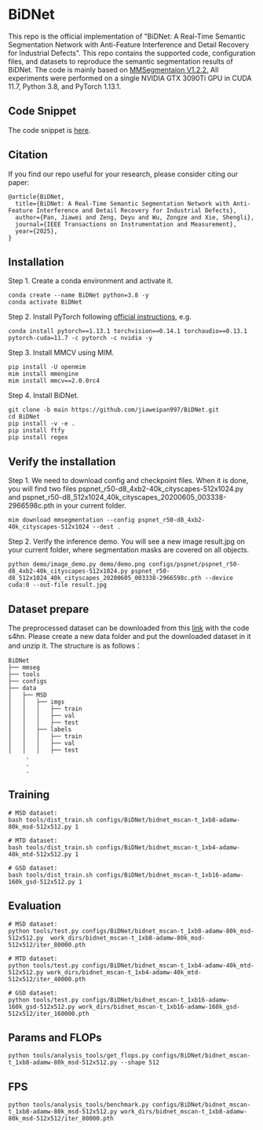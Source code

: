 # BiDNet
This repo is the official implementation of "BiDNet: A Real-Time Semantic Segmentation Network with Anti-Feature Interference and Detail Recovery for Industrial Defects". This repo contains the supported code, configuration files, and datasets to reproduce the semantic segmentation results of BiDNet. The code is mainly based on [MMSegmentaion V1.2.2.](https://github.com/open-mmlab/mmsegmentation/tree/main) All experiments were performed on a single NVIDIA GTX 3090Ti GPU in CUDA 11.7, Python 3.8, and PyTorch 1.13.1.

## Code Snippet
The code snippet is [here](mmseg/models/decode_heads/bidnet_head.py).

## Citation
If you find our repo useful for your research, please consider citing our paper:
```
@article{BiDNet,
  title={BiDNet: A Real-Time Semantic Segmentation Network with Anti-Feature Interference and Detail Recovery for Industrial Defects}, 
  author={Pan, Jiawei and Zeng, Deyu and Wu, Zongze and Xie, Shengli},
  journal={IEEE Transactions on Instrumentation and Measurement},
  year={2025},
}
```

## Installation
Step 1. Create a conda environment and activate it.
```
conda create --name BiDNet python=3.8 -y
conda activate BiDNet
```
Step 2. Install PyTorch following [official instructions](https://pytorch.org/get-started/previous-versions/), e.g.
```
conda install pytorch==1.13.1 torchvision==0.14.1 torchaudio==0.13.1 pytorch-cuda=11.7 -c pytorch -c nvidia -y
```
Step 3. Install MMCV using MIM.
```
pip install -U openmim
mim install mmengine
mim install mmcv==2.0.0rc4
```
Step 4. Install BiDNet.
```
git clone -b main https://github.com/jiaweipan997/BiDNet.git
cd BiDNet
pip install -v -e .
pip install ftfy
pip install regex
```

## Verify the installation
Step 1. We need to download config and checkpoint files. When it is done, you will find two files pspnet_r50-d8_4xb2-40k_cityscapes-512x1024.py and pspnet_r50-d8_512x1024_40k_cityscapes_20200605_003338-2966598c.pth in your current folder.
```
mim download mmsegmentation --config pspnet_r50-d8_4xb2-40k_cityscapes-512x1024 --dest .
```
Step 2. Verify the inference demo. You will see a new image result.jpg on your current folder, where segmentation masks are covered on all objects.
```
python demo/image_demo.py demo/demo.png configs/pspnet/pspnet_r50-d8_4xb2-40k_cityscapes-512x1024.py pspnet_r50-d8_512x1024_40k_cityscapes_20200605_003338-2966598c.pth --device cuda:0 --out-file result.jpg
```

## Dataset prepare
The preprocessed dataset can be downloaded from this [link](https://pan.baidu.com/s/1yqEHECbgDbgxbJRc-bAZag?pwd=s4hn) with the code s4hn.
Please create a new data folder and put the downloaded dataset in it and unzip it. The structure is as follows：
```
BiDNet
├── mmseg
├── tools
├── configs
├── data
│   ├── MSD
│   │   ├── imgs
│   │   │   ├── train
│   │   │   ├── val
│   │   │   ├── test
│   │   ├── labels
│   │   │   ├── train
│   │   │   ├── val
│   │   │   ├── test
     .
     .
     .
```

## Training
```
# MSD dataset:
bash tools/dist_train.sh configs/BiDNet/bidnet_mscan-t_1xb8-adamw-80k_msd-512x512.py 1

# MTD dataset:
bash tools/dist_train.sh configs/BiDNet/bidnet_mscan-t_1xb4-adamw-40k_mtd-512x512.py 1

# GSD dataset:
bash tools/dist_train.sh configs/BiDNet/bidnet_mscan-t_1xb16-adamw-160k_gsd-512x512.py 1
```

## Evaluation
```
# MSD dataset:
python tools/test.py configs/BiDNet/bidnet_mscan-t_1xb8-adamw-80k_msd-512x512.py  work_dirs/bidnet_mscan-t_1xb8-adamw-80k_msd-512x512/iter_80000.pth

# MTD dataset:
python tools/test.py configs/BiDNet/bidnet_mscan-t_1xb4-adamw-40k_mtd-512x512.py work_dirs/bidnet_mscan-t_1xb4-adamw-40k_mtd-512x512/iter_40000.pth

# GSD dataset:
python tools/test.py configs/BiDNet/bidnet_mscan-t_1xb16-adamw-160k_gsd-512x512.py work_dirs/bidnet_mscan-t_1xb16-adamw-160k_gsd-512x512/iter_160000.pth
```

## Params and FLOPs
```
python tools/analysis_tools/get_flops.py configs/BiDNet/bidnet_mscan-t_1xb8-adamw-80k_msd-512x512.py --shape 512
```

## FPS
```
python tools/analysis_tools/benchmark.py configs/BiDNet/bidnet_mscan-t_1xb8-adamw-80k_msd-512x512.py work_dirs/bidnet_mscan-t_1xb8-adamw-80k_msd-512x512/iter_80000.pth
```

